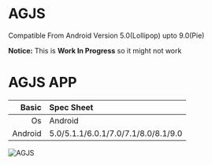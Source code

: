 # AGJS
Compatible From Android Version 5.0(Lollipop) upto 9.0(Pie)

**Notice:** This is **Work In Progress** so it might not work

AGJS APP 
=====================================

Basic   | Spec Sheet
-------:|:-------------------------
Os      | Android    
Android | 5.0/5.1.1/6.0.1/7.0/7.1/8.0/8.1/9.0

![AGJS](https://3.bp.blogspot.com/-As516iT5Fg4/XCaboGY7s9I/AAAAAAAAAsI/H73juYD21i8I3QYa3MlRR6eSP1Vfaqm-ACLcBGAs/s1600/institute%2Blogo.PNG "AGJS")
